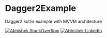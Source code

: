 # Dagger2Example
Dagger2 kotlin example with MVVM architecture

[![Abhishek StackOverflow](https://img.shields.io/badge/Akhilesh-StackOverflow-orange.svg?style=for-the-badge)](https://stackoverflow.com/users/1548824/akhilesh0707)
[![Abhishek LinkedIn](https://img.shields.io/badge/Akhilesh-LinkedIn-blue.svg?style=for-the-badge)](https://www.linkedin.com/in/akhilesh0707/) 
